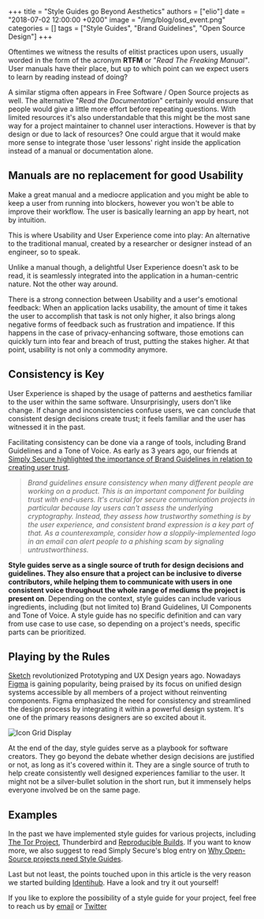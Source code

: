 +++
title = "Style Guides go Beyond Aesthetics"
authors = ["elio"]
date = "2018-07-02 12:00:00 +0200"
image = "/img/blog/osd_event.png"
categories = []
tags = ["Style Guides", "Brand Guidelines", "Open Source Design"]
+++


Oftentimes we witness the results of elitist practices upon users, usually worded in the form of the acronym **RTFM** or "*Read The Freaking Manual"*. User manuals have their place, but up to which point can we expect users to learn by reading instead of doing?

A similar stigma often appears in Free Software / Open Source projects as well. The alternative "*Read the Documentation*" certainly would ensure that people would give a little more effort before repeating questions. With limited resources it's also understandable that this might be the most sane way for a project maintainer to channel user interactions. However is that by design or due to lack of resources? One could argue that it would make more sense to integrate those 'user lessons' right inside the application instead of a manual or documentation alone.

## Manuals are no replacement for good Usability

Make a great manual and a mediocre application and you might be able to keep a user from running into blockers, however you won't be able to improve their workflow. The user is basically learning an app by heart, not by intuition.

This is where Usability and User Experience come into play:  An alternative to the traditional manual, created by a researcher or designer instead of an engineer, so to speak.

Unlike a manual though, a delightful User Experience doesn't ask to be read, it is seamlessly integrated into the application in a human-centric nature. Not the other way around.  

There is a strong connection between Usability and a user's emotional feedback: When an application lacks usability, the amount of time it takes the user to accomplish that task is not only higher, it also brings along  negative forms of feedback such as frustration and impatience. If this happens in the case of privacy-enhancing software, those emotions can quickly turn into fear and breach of trust, putting the stakes higher. At that point, usability is not only a commodity anymore.  

## Consistency is Key

User Experience is shaped by the usage of patterns and aesthetics familiar to the user within the same software. Unsurprisingly, users don't like change. If change and inconsistencies confuse users, we can conclude that consistent design decisions create trust; it feels familiar and the user has witnessed it in the past.  

Facilitating consistency can be done via a range of tools, including Brand Guidelines and a Tone of Voice. As early as 3 years ago, our friends at [Simply Secure highlighted the importance of Brand Guidelines in relation to creating user trust](https://simplysecure.org/blog/nostalgia-trust-and-brand).


> _Brand guidelines ensure consistency when many different people are working on a product. This is an important component for building trust with end-users. It's crucial for secure communication projects in particular because lay users can't assess the underlying cryptography. Instead, they assess how trustworthy something is by the user experience, and consistent brand expression is a key part of that. As a counterexample, consider how a sloppily-implemented logo in an email can alert people to a phishing scam by signaling untrustworthiness._

**Style guides serve as a single source of truth for design decisions and guidelines. They also ensure that a project can be inclusive to diverse contributors, while helping them to communicate with users in one consistent voice throughout the whole range of mediums the project is present on**. Depending on the context, style guides can include various ingredients, including (but not limited to) Brand Guidelines, UI Components and Tone of Voice. A style guide has no specific definition and can vary from use case to use case, so depending on a project's needs, specific parts can be prioritized.

## Playing by the Rules

[Sketch](https://www.sketchapp.com/) revolutionized Prototyping and UX Design years ago. Nowadays [Figma](https://www.figma.com/) is gaining popularity, being praised by its focus on unified design systems accessible by all members of a project without reinventing components. Figma emphasized the need for consistency and streamlined the design process by integrating it within a powerful design system. It's one of the primary reasons designers are so excited about it.

![Icon Grid Display](/images/blog/IconGridBlurry.jpg)

At the end of the day, style guides serve as a playbook for software creators. They go beyond the debate whether design decisions are justified or not, as long as it's covered within it. They are a single source of truth to help create consistently well designed experiences familiar to the user. It might not be a silver-bullet solution in the short run, but it immensely helps everyone involved be on the same page.

## Examples

In the past we have implemented style guides for various projects, including [The Tor Project](https://ura.design/projects/tor-style-guide), Thunderbird and [Reproducible Builds](https://ura.design/projects/reproducible-builds). If you want to know more, we also suggest to read Simply Secure's blog entry on [Why Open-Source projects need Style Guides](https://simplysecure.org/blog/style-guide).

Last but not least, the points touched upon in this article is the very reason we started building [Identihub](https://identihub.co). Have a look and try it out yourself! 

If you like to explore the possibility of a style guide for your project, feel free to reach us by [email](mailto:hello@ura.design) or [Twitter](https://twitter.com/uracreative)


